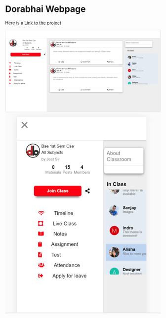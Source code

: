 # Dorabhai Webpage

Here is a <a href="https://mantaransingh.github.io/Dorabhai/" target="_blank">Link to the project</a>

<img src="./Images/sample.PNG">
<img src="./Images/sample2.PNG">

